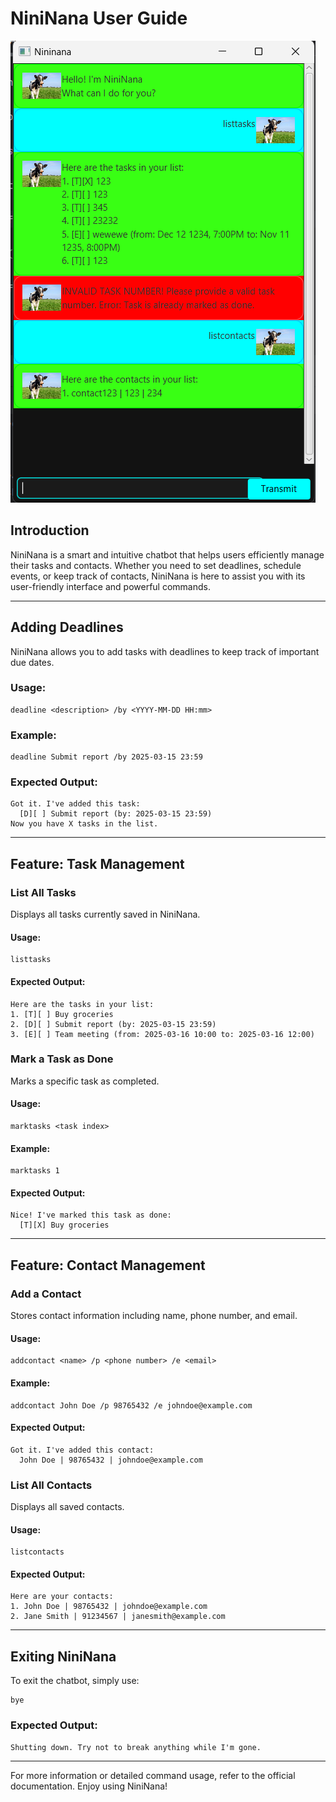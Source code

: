 # NiniNana User Guide

![Ui.png](Ui.png)


## Introduction
NiniNana is a smart and intuitive chatbot that helps users efficiently manage their tasks and contacts. Whether you need to set deadlines, schedule events, or keep track of contacts, NiniNana is here to assist you with its user-friendly interface and powerful commands.

---

## Adding Deadlines
NiniNana allows you to add tasks with deadlines to keep track of important due dates.

### **Usage:**
```plaintext
deadline <description> /by <YYYY-MM-DD HH:mm>
```

### **Example:**
```plaintext
deadline Submit report /by 2025-03-15 23:59
```

### **Expected Output:**
```plaintext
Got it. I've added this task:
  [D][ ] Submit report (by: 2025-03-15 23:59)
Now you have X tasks in the list.
```

---

## Feature: Task Management
### **List All Tasks**
Displays all tasks currently saved in NiniNana.

#### **Usage:**
```plaintext
listtasks
```

#### **Expected Output:**
```plaintext
Here are the tasks in your list:
1. [T][ ] Buy groceries
2. [D][ ] Submit report (by: 2025-03-15 23:59)
3. [E][ ] Team meeting (from: 2025-03-16 10:00 to: 2025-03-16 12:00)
```

### **Mark a Task as Done**
Marks a specific task as completed.

#### **Usage:**
```plaintext
marktasks <task index>
```

#### **Example:**
```plaintext
marktasks 1
```

#### **Expected Output:**
```plaintext
Nice! I've marked this task as done:
  [T][X] Buy groceries
```

---

## Feature: Contact Management
### **Add a Contact**
Stores contact information including name, phone number, and email.

#### **Usage:**
```plaintext
addcontact <name> /p <phone number> /e <email>
```

#### **Example:**
```plaintext
addcontact John Doe /p 98765432 /e johndoe@example.com
```

#### **Expected Output:**
```plaintext
Got it. I've added this contact:
  John Doe | 98765432 | johndoe@example.com
```

### **List All Contacts**
Displays all saved contacts.

#### **Usage:**
```plaintext
listcontacts
```

#### **Expected Output:**
```plaintext
Here are your contacts:
1. John Doe | 98765432 | johndoe@example.com
2. Jane Smith | 91234567 | janesmith@example.com
```

---

## Exiting NiniNana
To exit the chatbot, simply use:
```plaintext
bye
```

### **Expected Output:**
```plaintext
Shutting down. Try not to break anything while I'm gone.
```

---

For more information or detailed command usage, refer to the official documentation. Enjoy using NiniNana!

